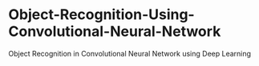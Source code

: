 # Object-Recognition-Using-Convolutional-Neural-Network
Object Recognition in Convolutional Neural Network using Deep Learning
